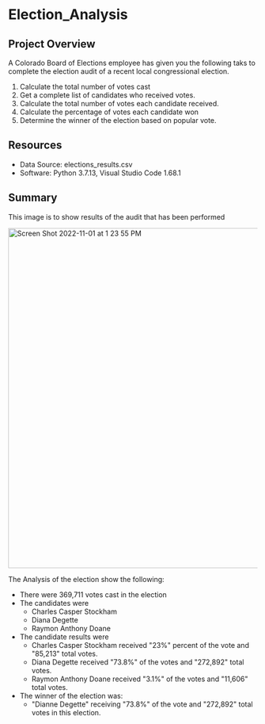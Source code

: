 # Election_Analysis

## Project Overview
A Colorado Board of Elections employee has given you the following taks to complete the election audit of a recent local congressional election.

1. Calculate the total number of votes cast
2. Get a complete list of candidates  who received votes.
3. Calculate the total number of votes each candidate received.
4. Calculate the percentage of votes each candidate won
5. Determine the winner of the election based on popular vote.

## Resources
- Data Source: elections_results.csv
- Software: Python 3.7.13, Visual Studio Code 1.68.1

## Summary

This image is to show results of the audit that has been performed

<img width="686" alt="Screen Shot 2022-11-01 at 1 23 55 PM" src="https://user-images.githubusercontent.com/114188120/199297897-c13bcac7-521f-4922-bb89-01745915bdd3.png">

The Analysis of the election show the following:
- There were 369,711 votes cast in the election
- The candidates were
    -   Charles Casper Stockham
    -   Diana Degette
    -   Raymon Anthony Doane
- The candidate results were
    -   Charles Casper Stockham received "23%" percent of the vote and "85,213" total votes.
    -   Diana Degette received "73.8%" of the votes and "272,892" total votes.
    -   Raymon Anthony Doane received "3.1%" of the votes and "11,606" total votes.
- The winner of the election was:
    -   "Dianne Degette" receiving "73.8%" of the vote and "272,892" total votes in this election.
